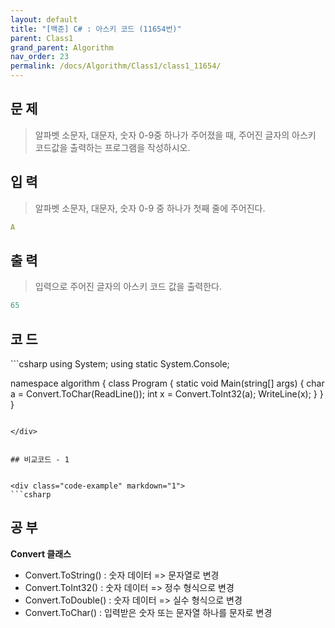```yaml
---
layout: default
title: "[백준] C# : 아스키 코드 (11654번)"
parent: Class1
grand_parent: Algorithm
nav_order: 23
permalink: /docs/Algorithm/Class1/class1_11654/
---
```


## 문 제
> 알파벳 소문자, 대문자, 숫자 0-9중 하나가 주어졌을 때, 주어진 글자의 아스키 코드값을 출력하는 프로그램을 작성하시오.



## 입 력
> 알파벳 소문자, 대문자, 숫자 0-9 중 하나가 첫째 줄에 주어진다.




```yaml
A
```



## 출 력
> 입력으로 주어진 글자의 아스키 코드 값을 출력한다.




```yaml
65
```


## 코 드

<div class="code-example" markdown="1">
```csharp
using System;
using static System.Console;

namespace algorithm
{
    class Program
    {
        static void Main(string[] args)
        {
            char a = Convert.ToChar(ReadLine());
            int x = Convert.ToInt32(a);
            WriteLine(x);
        }
    }
}
```

</div>


## 비교코드 - 1


<div class="code-example" markdown="1">
```csharp
```

</div>



## 공 부

**Convert 클래스**

- Convert.ToString() : 숫자 데이터 => 문자열로 변경
- Convert.ToInt32() : 숫자 데이터 => 정수 형식으로 변경
- Convert.ToDouble() : 숫자 데이터 => 실수 형식으로 변경
- Convert.ToChar() : 입력받은 숫자 또는 문자열 하나를 문자로 변경
